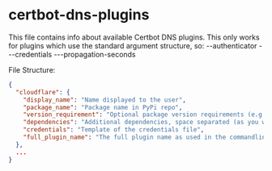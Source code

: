 # certbot-dns-plugins

This file contains info about available Certbot DNS plugins.
This only works for plugins which use the standard argument structure, so:
--authenticator <plugin-name> --<plugin-name>-credentials <FILE> --<plugin-name>-propagation-seconds <number>

File Structure:

```json
{
  "cloudflare": {
    "display_name": "Name displayed to the user",
    "package_name": "Package name in PyPi repo",
    "version_requirement": "Optional package version requirements (e.g. ==1.3 or >=1.2,<2.0, see https://www.python.org/dev/peps/pep-0440/#version-specifiers)",
    "dependencies": "Additional dependencies, space separated (as you would pass it to pip install)",
    "credentials": "Template of the credentials file",
    "full_plugin_name": "The full plugin name as used in the commandline with certbot, e.g. 'dns-njalla'"
  },
  ...
}
```
